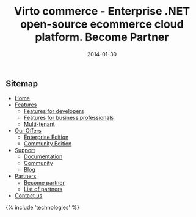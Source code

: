 ﻿---
title: Virto commerce - Enterprise .NET open-source ecommerce cloud platform. Become Partner
description: Virto commerce - Enterprise .NET open-source ecommerce cloud platform. Become Partner
date: 2014-01-30
permalink: sitemap
tags : 
- sitemap
- commerce
---
<article role="main" class="main">
	<!-- Roadmap -->
	<div class="sitemap __responsive">
		<h1 class="head-title">Sitemap</h1>
		<ul class="list">
			<li>
				<a href="/" target="_blank">Home</a>
			</li>
			<li>
				<a href="/features/for-business-professionals" target="_blank">Features</a>
				<ul class="list">
					<li>
						<a href="/features/for-developers" target="_blank">Features for developers</a>
					</li>
					<li>
						<a href="/features/for-business-professionals" target="_blank">Features for business professionals</a>
					</li>
					<li>
						<a href="/features/multi-tenant" target="_blank">Multi-tenant</a>
					</li>
				</ul>
			</li>
			<li>
				<a href="/our-offers/enterprise-edition" target="_blank">Our Offers</a>
				<ul class="list">
					<li>
						<a href="/our-offers/enterprise-edition" target="_blank">Enterprise Edition</a>
					</li>
					<li>
						<a href="/our-offers/community-edition" target="_blank">Community Edition</a>
					</li>
				</ul>
			</li>
			<li>
				<a href="/support/documentation" target="_blank">Support</a>
				<ul class="list">
					<li>
						<a href="/support/documentation" target="_blank">Documentation</a>
					</li>
					<li>
						<a href="/support/Community" target="_blank">Community</a>
					</li>
					<li>
						<a href="/support/blog" target="_blank">Blog</a>
					</li>
				</ul>
			</li>
			<li>
				<a href="/partners/list-of-partners" target="_blank">Partners</a>
				<ul class="list">
					<li><a href="/partners/become-partner" target="_blank">Become partner</a>
					</li>
					<li><a href="/partners/list-of-partners" target="_blank">List of partners</a>
					</li>
				</ul>
			</li>
			<li>
				<a href="/contact-us" target="_blank">Contact us</a>
			</li>
		</ul>
	</div>
	{% include 'technologies' %}
</article>
